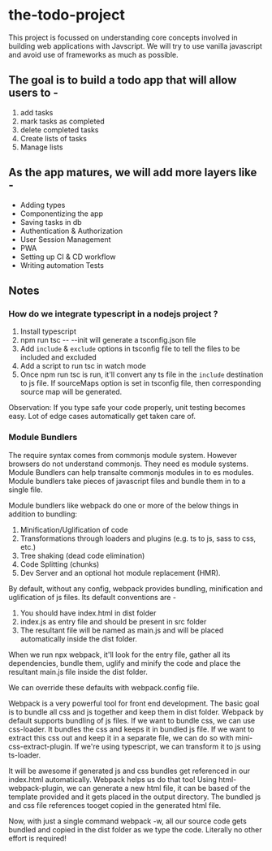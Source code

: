 # the-todo-project

This project is focussed on understanding core concepts involved in building web applications with Javscript.
We will try to use vanilla javascript and avoid use of frameworks as much as possible.

## The goal is to build a todo app that will allow users to -
1) add tasks
2) mark tasks as completed
3) delete completed tasks
4) Create lists of tasks
5) Manage lists

## As the app matures, we will add more layers like -
- Adding types
- Componentizing the app
- Saving tasks in db
- Authentication & Authorization
- User Session Management
- PWA
- Setting up CI & CD workflow
- Writing automation Tests

## Notes

### How do we integrate typescript in a nodejs project ?

1) Install typescript
2) npm run tsc -- --init will generate a tsconfig.json file
3) Add `include` & `exclude` options in tsconfig file to tell the files to be included and excluded
4) Add a script to run tsc in watch mode
5) Once npm run tsc is run, it'll convert any ts file in the `include` destination to js file. If sourceMaps option is set
    in tsconfig file, then corresponding source map will be generated.

Observation:
If you type safe your code properly, unit testing becomes easy. Lot of edge cases automatically get taken care of.

### Module Bundlers

The require syntax comes from commonjs module system. However browsers do not understand commonjs. They need es module systems. Module Bundlers
can help transalte commonjs modules in to es modules. Module bundlers take pieces of javascript files and bundle them in to a single file.

Module bundlers like webpack do one or more of the below things in addition to bundling:

1) Minification/Uglification of code
2) Transformations through loaders and plugins (e.g. ts to js, sass to css, etc.)
3) Tree shaking (dead code elimination)
3) Code Splitting (chunks)
4) Dev Server and an optional hot module replacement (HMR).

By default, without any config, webpack provides bundling, minification and uglification of js files.
Its default conventions are -

1) You should have index.html in dist folder
2) index.js as entry file and should be present in src folder
3) The resultant file will be named as main.js and will be placed automatically inside the dist folder.

When we run npx webpack, it'll look for the entry file, gather all its dependencies, bundle them, uglify and minify the code and
place the resultant main.js file inside the dist folder.

We can override these defaults with webpack.config file.

Webpack is a very powerful tool for front end development. The basic goal is to bundle all css and js together and keep them in dist folder. Webpack by default supports
bundling of js files. If we want to bundle css, we can use css-loader. It bundles the css and keeps it in bundled js file. If we want to extract this css out and keep it in
a separate file, we can do so with mini-css-extract-plugin. If we're using typescript, we can transform it to js using ts-loader.

It will be awesome if generated js and css bundles get referenced in our index.html automatically. Webpack helps us do that too! Using html-webpack-plugin,
we can generate a new html file, it can be based of the template provided and it gets placed in the output directory. The bundled js and css file references tooget copied
in the generated html file.

Now, with just a single command webpack -w, all our source code gets bundled and copied in the dist folder as we type the code. Literally no other effort is required!
